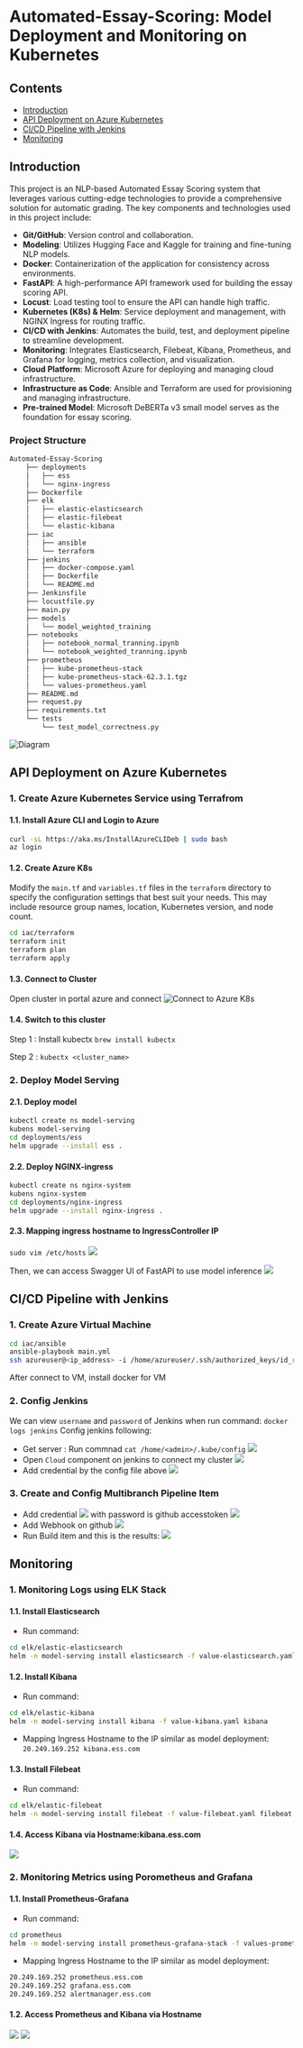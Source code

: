 # Automated-Essay-Scoring: Model Deployment and Monitoring on Kubernetes
## Contents
- [Introduction](#introduction)
- [API Deployment on Azure Kubernetes](#api-deployment-on-azure-kubernetes)
- [CI/CD Pipeline with Jenkins](#cicd-pipeline-with-jenkins)
- [Monitoring](#monitoring)

## Introduction

This project is an NLP-based Automated Essay Scoring system that leverages various cutting-edge technologies to provide a comprehensive solution for automatic grading. The key components and technologies used in this project include:

- **Git/GitHub**: Version control and collaboration.
- **Modeling**: Utilizes Hugging Face and Kaggle for training and fine-tuning NLP models.
- **Docker**: Containerization of the application for consistency across environments.
- **FastAPI**: A high-performance API framework used for building the essay scoring API.
- **Locust**: Load testing tool to ensure the API can handle high traffic.
- **Kubernetes (K8s) & Helm**: Service deployment and management, with NGINX Ingress for routing traffic.
- **CI/CD with Jenkins**: Automates the build, test, and deployment pipeline to streamline development.
- **Monitoring**: Integrates Elasticsearch, Filebeat, Kibana, Prometheus, and Grafana for logging, metrics collection, and visualization.
- **Cloud Platform**: Microsoft Azure for deploying and managing cloud infrastructure.
- **Infrastructure as Code**: Ansible and Terraform are used for provisioning and managing infrastructure.
- **Pre-trained Model**: Microsoft DeBERTa v3 small model serves as the foundation for essay scoring.

### Project Structure
```bash
Automated-Essay-Scoring
    ├── deployments
    │   ├── ess
    │   └── nginx-ingress
    ├── Dockerfile
    ├── elk
    │   ├── elastic-elasticsearch
    │   ├── elastic-filebeat
    │   └── elastic-kibana
    ├── iac
    │   ├── ansible
    │   └── terraform
    ├── jenkins
    │   ├── docker-compose.yaml
    │   ├── Dockerfile
    │   └── README.md
    ├── Jenkinsfile
    ├── locustfile.py
    ├── main.py
    ├── models
    │   └── model_weighted_training
    ├── notebooks
    │   ├── notebook_normal_tranning.ipynb
    │   └── notebook_weighted_tranning.ipynb
    ├── prometheus
    │   ├── kube-prometheus-stack
    │   ├── kube-prometheus-stack-62.3.1.tgz
    │   └── values-prometheus.yaml
    ├── README.md
    ├── request.py
    ├── requirements.txt
    └── tests
        └── test_model_correctness.py
```

![Diagram](images/flowdiagram.png)

## API Deployment on Azure Kubernetes
### 1. Create Azure Kubernetes Service using Terrafrom
#### 1.1. Install Azure CLI and Login to Azure 
```bash
curl -sL https://aka.ms/InstallAzureCLIDeb | sudo bash
az login
```
#### 1.2. Create Azure K8s
Modify the `main.tf` and `variables.tf` files in the `terraform` directory to specify the configuration settings that best suit your needs. This may include resource group names, location, Kubernetes version, and node count.
```bash
cd iac/terraform
terraform init
terraform plan
terraform apply
```
#### 1.3. Connect to Cluster 
Open cluster in portal azure and connect
![Connect to Azure K8s](images/connectazure.png)
#### 1.4. Switch to this cluster 
Step 1 : Install kubectx `brew install kubectx`

Step 2 : `kubectx <cluster_name>`

### 2. Deploy Model Serving 
#### 2.1. Deploy model
```bash
kubectl create ns model-serving
kubens model-serving
cd deployments/ess
helm upgrade --install ess .
```
#### 2.2. Deploy NGINX-ingress
```bash
kubectl create ns nginx-system
kubens nginx-system
cd deployments/nginx-ingress
helm upgrade --install nginx-ingress .
```
#### 2.3. Mapping ingress hostname to IngressController IP
`sudo vim /etc/hosts`
![](images/api_hostname.png)

Then, we can access Swagger UI of FastAPI to use model inference
![](images/api.png)

## CI/CD Pipeline with Jenkins
### 1. Create Azure Virtual Machine
```bash
cd iac/ansible
ansible-playbook main.yml
ssh azureuser@<ip_address> -i /home/azureuser/.ssh/authorized_keys/id_rsa
```
After connect to VM, install docker for VM
### 2. Config Jenkins
We can view `username` and `password` of Jenkins when run command: `docker logs jenkins`
Config jenkins following:
- Get server : Run commnad `cat /home/<admin>/.kube/config`
  ![](images/serverid.png)
- Open `Cloud` component on jenkins to connect my cluster
  ![](images/cloudconfig.png)
- Add credential by the config file above
  ![](images/addcre.png)
### 3. Create and Config Multibranch Pipeline Item
- Add credential
  ![](images/addcreitem.png)
  with password is github accesstoken
  ![](images/token.png)
- Add Webhook on github
  ![](images/webhook.png)
- Run Build item and this is the results:
  ![](images/jenkinsresult.png)

## Monitoring
### 1. Monitoring Logs using ELK Stack
#### 1.1. Install Elasticsearch
- Run command:  
```bash
cd elk/elastic-elasticsearch
helm -n model-serving install elasticsearch -f value-elasticsearch.yaml elasticsearch
```
#### 1.2. Install Kibana
- Run command:  
```bash
cd elk/elastic-kibana
helm -n model-serving install kibana -f value-kibana.yaml kibana
```
- Mapping Ingress Hostname to the IP similar as model deployment:
`20.249.169.252 kibana.ess.com`
#### 1.3. Install Filebeat
- Run command:  
```bash
cd elk/elastic-filebeat
helm -n model-serving install filebeat -f value-filebeat.yaml filebeat
```
#### 1.4. Access Kibana via Hostname:kibana.ess.com
![](images/kibana.png)
### 2. Monitoring Metrics using Porometheus and Grafana
#### 1.1. Install Prometheus-Grafana
- Run command:
```bash
cd prometheus
helm -n model-serving install prometheus-grafana-stack -f values-prometheus.yaml kube-prometheus-stack
```
- Mapping Ingress Hostname to the IP similar as model deployment:
```bash
20.249.169.252 prometheus.ess.com
20.249.169.252 grafana.ess.com
20.249.169.252 alertmanager.ess.com
```
#### 1.2. Access Prometheus and Kibana via Hostname
![](images/prometheus.png)
![](images/grafana.png)
